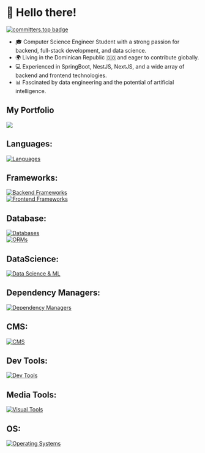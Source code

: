 # 👋 Hello there!

[![committers.top badge](https://user-badge.committers.top/dominican_republic/NightmareVCO.svg)](https://user-badge.committers.top/dominican_republic/NightmareVCO)

<ul>
    <li>
        🎓 Computer Science Engineer Student with a strong passion for backend, full-stack development, and data science.
    </li>
    <li>
        🌍 Living in the Dominican Republic 🇩🇴 and eager to contribute globally.        
    </li>
    <li>
        💻 Experienced in SpringBoot, NestJS, NextJS, and a wide array of backend and frontend technologies.        
    </li>
    <li>
        📊 Fascinated by data engineering and the potential of artificial intelligence.        
    </li>
</ul>


## My Portfolio
<a href="https://vladimircuriel.com"> 
    <img src="https://github.com/user-attachments/assets/451cac3e-661c-472c-b7e8-35c8fe9adfce" />
</a>

## Languages:
[![Languages](https://skillicons.dev/icons?i=java,nodejs,py,go)](https://skillicons.dev)  

## Frameworks:
[![Backend Frameworks](https://skillicons.dev/icons?i=spring,nestjs,fastapi)](https://skillicons.dev)  
[![Frontend Frameworks](https://skillicons.dev/icons?i=nextjs,astro)](https://skillicons.dev)  

## Database:
[![Databases](https://skillicons.dev/icons?i=postgres,mongodb)](https://skillicons.dev)  
[![ORMs](https://skillicons.dev/icons?i=hibernate,prisma)](https://skillicons.dev)

## DataScience:
[![Data Science & ML](https://skillicons.dev/icons?i=sklearn,tensorflow,pytorch,opencv)](https://skillicons.dev)  

[//]: <> (## Cloud Services:)
 
## Dependency Managers:
[![Dependency Managers](https://skillicons.dev/icons?i=maven,pnpm)](https://skillicons.dev)  

## CMS:
[![CMS](https://skillicons.dev/icons?i=wordpress)](https://skillicons.dev)  

## Dev Tools:
[![Dev Tools](https://skillicons.dev/icons?i=git,github,githubactions,docker,postman)](https://skillicons.dev)  

## Media Tools:
[![Visual Tools](https://skillicons.dev/icons?i=figma,ai)](https://skillicons.dev)  

## OS:
[![Operating Systems](https://skillicons.dev/icons?i=apple,windows,linux)](https://skillicons.dev)  


